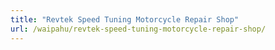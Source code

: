 ```yaml
---
title: "Revtek Speed Tuning Motorcycle Repair Shop"
url: /waipahu/revtek-speed-tuning-motorcycle-repair-shop/
---
```

